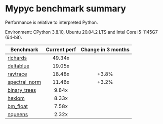 # Mypyc benchmark summary

Performance is relative to interpreted Python.

Environment: CPython 3.8.10, Ubuntu 20.04.2 LTS and Intel Core i5-1145G7 (64-bit).

| Benchmark | Current perf | Change in 3 months |
| --- | :---: | :---: |
| [richards](benchmarks/richards.md) | 49.34x |  |
| [deltablue](benchmarks/deltablue.md) | 19.05x |  |
| [raytrace](benchmarks/raytrace.md) | 18.48x | +3.8% |
| [spectral_norm](benchmarks/spectral_norm.md) | 11.46x | +3.2% |
| [binary_trees](benchmarks/binary_trees.md) | 9.84x |  |
| [hexiom](benchmarks/hexiom.md) | 8.33x |  |
| [bm_float](benchmarks/bm_float.md) | 7.58x |  |
| [nqueens](benchmarks/nqueens.md) | 2.32x |  |
